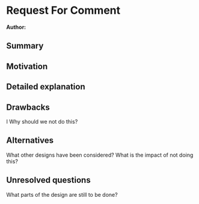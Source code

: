 # Request For Comment

**Author:** <!-- Your name -->

## Summary
<!-- One paragraph explanation of the proposed change/introduction. -->

## Motivation

<!-- Why are we doing this? What does it support? What is the expected outcome? -->

## Detailed explanation

<!-- This is the bulk of the RFC. Explain the design in enough detail for somebody familiar with the network to understand, and for somebody familiar with the code practices to implement. This should get into specifics and corner-cases, and include examples of how the feature is used. -->

## Drawbacks

I Why should we not do this?

## Alternatives

What other designs have been considered? What is the impact of not doing this?

## Unresolved questions

What parts of the design are still to be done?